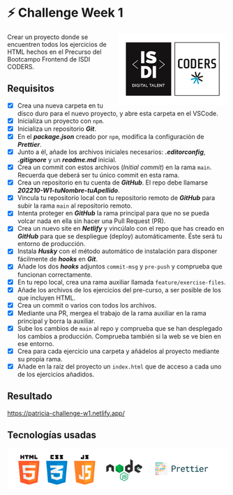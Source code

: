 # :zap: Challenge Week 1

<img align="right" width="249" height="164" alt="ISDI CODER LOGO" src="/images/isdi_logo.jpg">

Crear un proyecto donde se encuentren todos los ejercicios de HTML hechos en el Precurso del Bootcampo Frontend de ISDI CODERS.

## Requisitos

-   [x] Crea una nueva carpeta en tu disco duro para el nuevo proyecto, y abre esta carpeta en el VSCode.
-   [x] Inicializa un proyecto con `npm`.
-   [x] Inicializa un repositorio **_Git_**.
-   [x] En el **_package.json_** creado por `npm`, modifica la configuración de **_Prettier_**.
-   [x] Junto a él, añade los archivos iniciales necesarios: **_.editorconfig_**, **_.gitignore_** y un **_readme.md_** inicial.
-   [x] Crea un commit con estos archivos (_Initial commit_) en la rama `main`. Recuerda que deberá ser tu único commit en esta rama.
-   [x] Crea un repositorio en tu cuenta de **_GitHub_**. El repo debe llamarse **_202210-W1-tuNombre-tuApellido_**.
-   [x] Vincula tu repositorio local con tu repositorio remoto de **_GitHub_** para subir la rama `main` al repositorio remoto.
-   [x] Intenta proteger en **_GitHub_** la rama principal para que no se pueda volcar nada en ella sin hacer una Pull Request (PR).
-   [x] Crea un nuevo site en **_Netlify_** y vincúlalo con el repo que has creado en **_GitHub_** para que se despliegue (deploy) automáticamente. Éste será tu entorno de producción.
-   [x] Instala **_Husky_** con el método automático de instalación para disponer fácilmente de **_hooks_** en **_Git_**.
-   [x] Añade los dos **_hooks_** adjuntos `commit-msg` y `pre-push` y comprueba que funcionan correctamente.
-   [x] En tu repo local, crea una rama auxiliar llamada `feature/exercise-files`.
-   [x] Añade los archivos de los ejercicios del pre-curso, a ser posible de los que incluyen HTML.
-   [x] Crea un commit o varios con todos los archivos.
-   [x] Mediante una PR, mergea el trabajo de la rama auxiliar en la rama principal y borra la auxiliar.
-   [x] Sube los cambios de `main` al repo y comprueba que se han desplegado los cambios a producción. Comprueba también si la web se ve bien en ese entorno.
-   [x] Crea para cada ejercicio una carpeta y añádelos al proyecto mediante su propia rama.
-   [x] Añade en la raíz del proyecto un `index.html` que de acceso a cada uno de los ejercicios añadidos.

## Resultado

https://patricia-challenge-w1.netlify.app/

## Tecnologías usadas

![Logos of used technologies](/images/tech_logos.jpg)
